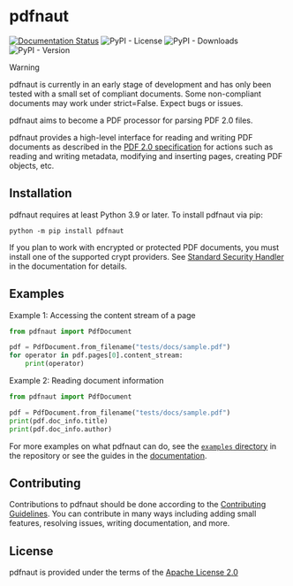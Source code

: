 # pdfnaut

[![Documentation Status](https://readthedocs.org/projects/pdfnaut/badge/?version=latest)](https://pdfnaut.readthedocs.io/en/latest/?badge=latest)
![PyPI - License](https://img.shields.io/pypi/l/pdfnaut)
![PyPI - Downloads](https://img.shields.io/pypi/dw/pdfnaut)
![PyPI - Version](https://img.shields.io/pypi/v/pdfnaut)

> [!Warning]
> pdfnaut is currently in an early stage of development and has only been tested with a small set of compliant documents. Some non-compliant documents may work under strict=False. Expect bugs or issues.

pdfnaut aims to become a PDF processor for parsing PDF 2.0 files.

pdfnaut provides a high-level interface for reading and writing PDF documents as described in the [PDF 2.0 specification](https://developer.adobe.com/document-services/docs/assets/5b15559b96303194340b99820d3a70fa/PDF_ISO_32000-2.pdf) for actions such as reading and writing metadata, modifying and inserting pages, creating PDF objects, etc.

## Installation

pdfnaut requires at least Python 3.9 or later. To install pdfnaut via pip:

```plaintext
python -m pip install pdfnaut
```

If you plan to work with encrypted or protected PDF documents, you must install one of the supported crypt providers. See [Standard Security Handler](https://pdfnaut.readthedocs.io/en/latest/reference/standard_handler.html#standard-security-handler) in the documentation for details.

## Examples

Example 1: Accessing the content stream of a page

```py
from pdfnaut import PdfDocument

pdf = PdfDocument.from_filename("tests/docs/sample.pdf")
for operator in pdf.pages[0].content_stream:
    print(operator)
```

Example 2: Reading document information

```py
from pdfnaut import PdfDocument

pdf = PdfDocument.from_filename("tests/docs/sample.pdf")
print(pdf.doc_info.title)
print(pdf.doc_info.author)
```

For more examples on what pdfnaut can do, see the [`examples` directory](https://github.com/aescarias/pdfnaut/tree/main/examples) in the repository or see the guides in the [documentation](https://pdfnaut.readthedocs.io/en/latest).

## Contributing

Contributions to pdfnaut should be done according to the [Contributing Guidelines](https://github.com/aescarias/pdfnaut/blob/main/CONTRIBUTING.md). You can contribute in many ways including adding small features, resolving issues, writing documentation, and more.

## License

pdfnaut is provided under the terms of the [Apache License 2.0](https://github.com/aescarias/pdfnaut/blob/main/LICENSE)
